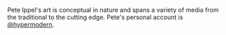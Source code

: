 Pete Ippel's art is conceptual in nature and spans a variety of media from the
traditional to the cutting edge. Pete's personal account is
[@hypermodern](https://twitter.com/hypermodern).
